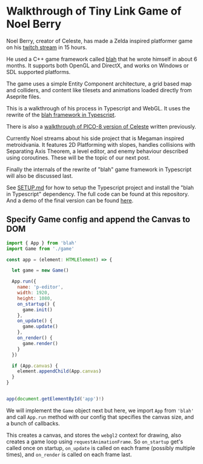 # Walkthrough of Tiny Link Game of Noel Berry

Noel Berry, creator of Celeste, has made a Zelda inspired platformer game on his [twitch stream](https://www.twitch.tv/noelfb) in 15 hours.

He used a C++ game framework called [blah](https://github.com/NoelFB/blah) that he wrote himself in about 6 months. It supports both OpenGL and DirectX, and works on Windows or SDL supported platforms.

The game uses a simple Entity Component architecture, a grid based map and colliders, and content like tilesets and animations loaded directly from Aseprite files. 

This is a walkthrough of his process in Typescript and WebGL. It uses the rewrite of the [blah framework in Typescript](https://github.com/eguneys/blah).

There is also a [walkthrough of PICO-8 version of Celeste](https://github.com/eguneys/celeste-jumping) written previously.

Currently Noel streams about his side project that is Megaman inspired metroidvania. It features 2D Platforming with slopes, handles collisions with Separating Axis Theorem, a level editor, and enemy behaviour described using coroutines. These will be the topic of our next post.

Finally the internals of the rewrite of "blah" game framework in Typescript will also be discussed last.


See [SETUP.md](SETUP.md) for how to setup the Typescript project and install the "blah in Typescript" dependency.
The full code can be found at this repository. And a demo of the final version can be found [here]().

## Specify Game config and append the Canvas to DOM

```js
import { App } from 'blah'
import Game from './game'

const app = (element: HTMLElement) => {

  let game = new Game()

  App.run({
    name: 'p-editor',
    width: 1920,
    height: 1080,
    on_startup() {
      game.init()
    },
    on_update() {
      game.update()
    },
    on_render() {
      game.render()
    }
  })

  if (App.canvas) {
    element.appendChild(App.canvas)
  }
}


app(document.getElementById('app')!)
```

We will implement the `Game` object next but here, we import `App` from `'blah'` and call `App.run` method with our config that specifies the canvas size, and a bunch of callbacks.

This creates a canvas, and stores the `webgl2` context for drawing, also creates a game loop using `requestAnimationFrame`. So `on_startup` get's called once on startup, `on_update` is called on each frame (possibly multiple times), and `on_render` is called on each frame last.

